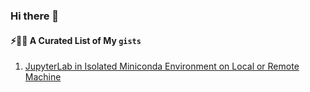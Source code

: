 ### Hi there 👋

#### ⚡👨‍💻 A Curated List of My `gists`

1. [JupyterLab in Isolated Miniconda Environment on Local or Remote Machine](https://gist.github.com/singh-ramanpreet/d2e8810a4f72f2beed0f1c22ab839d20)

<!--
**singh-ramanpreet/singh-ramanpreet** is a ✨ _special_ ✨ repository because its `README.md` (this file) appears on your GitHub profile.

Here are some ideas to get you started:

- 🔭 I’m currently working on ...
- 🌱 I’m currently learning ...
- 👯 I’m looking to collaborate on ...
- 🤔 I’m looking for help with ...
- 💬 Ask me about ...
- 📫 How to reach me: ...
- 😄 Pronouns: ...
- ⚡ Fun fact: ...
-->
